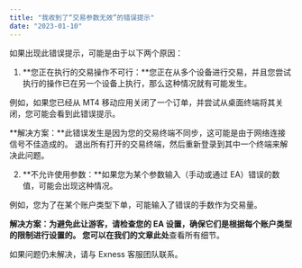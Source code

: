 ```yaml
---
title: "我收到了“交易参数无效”的错误提示"
date: "2023-01-10"
---
```


如果出现此错误提示，可能是由于以下两个原因：

1. **您正在执行的交易操作不可行：**您正在从多个设备进行交易，并且您尝试执行的操作已在另一个设备上执行，那么这种情况就有可能发生。

例如，如果您已经从 MT4 移动应用关闭了一个订单，并尝试从桌面终端将其关闭，您可能会看到此错误提示。

**解决方案：**此错误发生是因为您的交易终端不同步，这可能是由于网络连接信号不佳造成的。 退出所有打开的交易终端，然后重新登录到其中一个终端来解决此问题。

2. **不允许使用参数：**如果您为某个参数输入（手动或通过 EA）错误的数值，可能会出现这种情况。

例如，您为了在某个账户类型下单，可能输入了错误的手数作为交易量。

**解决方案：**为避免此让游客，请检查您的 EA 设置，确保它们是根据每个账户类型的限制进行设置的。 您可以在我们的文章**此处**查看所有细节。

如果问题仍未解决，请与 Exness 客服团队联系。
